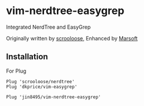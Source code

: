 vim-nerdtree-easygrep
====================
Integrated NerdTree and EasyGrep

Originally written by [scrooloose](https://gist.github.com/scrooloose/205807),
Enhanced by [Marsoft](https://github.com/MarSoft/nerdtree-grep-plugin)

## Installation

For Plug
```
Plug 'scrooloose/nerdtree'
Plug 'dkprice/vim-easygrep'

Plug 'jin8495/vim-nerdtree-easygrep'
```
